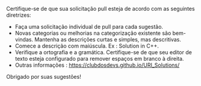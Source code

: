 Certifique-se de que sua solicitação pull esteja de acordo com as seguintes diretrizes:

- Faça uma solicitação individual de pull para cada sugestão.
- Novas categorias ou melhorias na categorização existente são bem-vindas.
Mantenha as descrições curtas e simples, mas descritivas.
- Comece a descrição com maiúscula. Ex : Solution in C++.
- Verifique a ortografia e a gramática.
Certifique-se de que seu editor de texto esteja configurado para remover espaços em branco à direita.
- Outras informações : https://clubdosdevs.github.io/URI_Solutions/

Obrigado por suas sugestões!